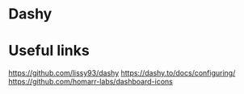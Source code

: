 # Dashy

# Useful links

https://github.com/lissy93/dashy
https://dashy.to/docs/configuring/
https://github.com/homarr-labs/dashboard-icons
